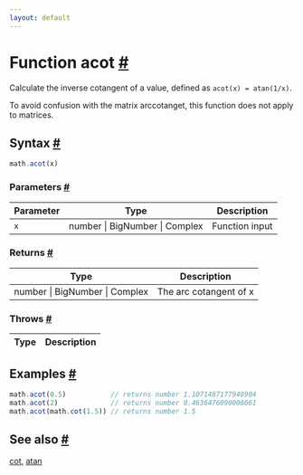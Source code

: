 ```yaml
---
layout: default
---
```


<!-- Note: This file is automatically generated from source code comments. Changes made in this file will be overridden. -->

<h1 id="function-acot">Function acot <a href="#function-acot" title="Permalink">#</a></h1>

Calculate the inverse cotangent of a value, defined as `acot(x) = atan(1/x)`.

To avoid confusion with the matrix arccotanget, this function does not
apply to matrices.


<h2 id="syntax">Syntax <a href="#syntax" title="Permalink">#</a></h2>

```js
math.acot(x)
```

<h3 id="parameters">Parameters <a href="#parameters" title="Permalink">#</a></h3>

Parameter | Type | Description
--------- | ---- | -----------
`x` | number &#124; BigNumber &#124; Complex | Function input

<h3 id="returns">Returns <a href="#returns" title="Permalink">#</a></h3>

Type | Description
---- | -----------
number &#124; BigNumber &#124; Complex | The arc cotangent of x


<h3 id="throws">Throws <a href="#throws" title="Permalink">#</a></h3>

Type | Description
---- | -----------


<h2 id="examples">Examples <a href="#examples" title="Permalink">#</a></h2>

```js
math.acot(0.5)           // returns number 1.1071487177940904
math.acot(2)             // returns number 0.4636476090008061
math.acot(math.cot(1.5)) // returns number 1.5
```


<h2 id="see-also">See also <a href="#see-also" title="Permalink">#</a></h2>

[cot](cot.html),
[atan](atan.html)

